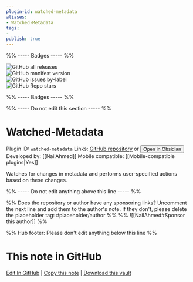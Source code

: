 ```yaml
---
plugin-id: watched-metadata
aliases:
- Watched-Metadata
tags: 
- 
publish: true
---
```


%% ----- Badges ----- %%

![GitHub all releases](https://img.shields.io/github/downloads/NailAhmed/Watched-Metadata/total?color=573E7A&logo=github&style=for-the-badge)   
![GitHub manifest version](https://img.shields.io/github/manifest-json/v/NailAhmed/Watched-Metadata?color=573E7A&logo=github&style=for-the-badge)   
![GitHub issues by-label](https://img.shields.io/github/issues/NailAhmed/Watched-Metadata/help%20wanted?color=573E7A&logo=github&style=for-the-badge)   
![GitHub Repo stars](https://img.shields.io/github/stars/NailAhmed/Watched-Metadata?color=573E7A&logo=github&style=for-the-badge)

%% ----- Badges ----- %%

%% ----- Do not edit this section ----- %%

# Watched-Metadata

Plugin ID: `watched-metadata`
Links: [GitHub repository](https://github.com/NailAhmed/Watched-Metadata) or [<button id=HH>Open in Obsidian</button>](obsidian://show-plugin?id=watched-metadata)
Developed by: [[NailAhmed]]
Mobile compatible: [[Mobile-compatible plugins|Yes]]

Watches for changes in metadata and performs user-specified actions based on these changes.

%% ----- Do not edit anything above this line ----- %% 

%% Does the repository or author have any sponsoring links? Uncomment the next line and add them to the author's note. If they don't, please delete the placeholder tag: #placeholder/author %%
%% ![[NailAhmed#Sponsor this author]] %%

%% Hub footer: Please don't edit anything below this line %%

# This note in GitHub

<span class="git-footer">[Edit In GitHub](https://github.dev/obsidian-community/obsidian-hub/blob/main/02%20-%20Community%20Expansions/02.05%20All%20Community%20Expansions/Plugins/watched-metadata.md "git-hub-edit-note") | [Copy this note](https://raw.githubusercontent.com/obsidian-community/obsidian-hub/main/02%20-%20Community%20Expansions/02.05%20All%20Community%20Expansions/Plugins/watched-metadata.md "git-hub-copy-note") | [Download this vault](https://github.com/obsidian-community/obsidian-hub/archive/refs/heads/main.zip "git-hub-download-vault") </span>
